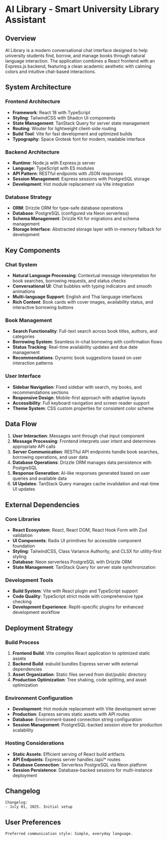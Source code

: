 # AI Library - Smart University Library Assistant

## Overview

AI Library is a modern conversational chat interface designed to help university students find, borrow, and manage books through natural language interaction. The application combines a React frontend with an Express.js backend, featuring a clean academic aesthetic with calming colors and intuitive chat-based interactions.

## System Architecture

### Frontend Architecture
- **Framework**: React 18 with TypeScript
- **Styling**: TailwindCSS with Shadcn UI components
- **State Management**: TanStack Query for server state management
- **Routing**: Wouter for lightweight client-side routing
- **Build Tool**: Vite for fast development and optimized builds
- **Typography**: Space Grotesk font for modern, readable interface

### Backend Architecture
- **Runtime**: Node.js with Express.js server
- **Language**: TypeScript with ES modules
- **API Pattern**: RESTful endpoints with JSON responses
- **Session Management**: Express sessions with PostgreSQL storage
- **Development**: Hot module replacement via Vite integration

### Database Strategy
- **ORM**: Drizzle ORM for type-safe database operations
- **Database**: PostgreSQL (configured via Neon serverless)
- **Schema Management**: Drizzle Kit for migrations and schema management
- **Storage Interface**: Abstracted storage layer with in-memory fallback for development

## Key Components

### Chat System
- **Natural Language Processing**: Contextual message interpretation for book searches, borrowing requests, and status checks
- **Conversational UI**: Chat bubbles with typing indicators and smooth animations
- **Multi-language Support**: English and Thai language interfaces
- **Rich Content**: Book cards with cover images, availability status, and interactive borrowing buttons

### Book Management
- **Search Functionality**: Full-text search across book titles, authors, and categories
- **Borrowing System**: Seamless in-chat borrowing with confirmation flows
- **Status Tracking**: Real-time availability updates and due date management
- **Recommendations**: Dynamic book suggestions based on user interaction patterns

### User Interface
- **Sidebar Navigation**: Fixed sidebar with search, my books, and recommendations sections
- **Responsive Design**: Mobile-first approach with adaptive layouts
- **Accessibility**: Full keyboard navigation and screen reader support
- **Theme System**: CSS custom properties for consistent color scheme

## Data Flow

1. **User Interaction**: Messages sent through chat input component
2. **Message Processing**: Frontend interprets user intent and determines appropriate API calls
3. **Server Communication**: RESTful API endpoints handle book searches, borrowing operations, and user data
4. **Database Operations**: Drizzle ORM manages data persistence with PostgreSQL
5. **Response Generation**: AI-like responses generated based on user queries and available data
6. **UI Updates**: TanStack Query manages cache invalidation and real-time UI updates

## External Dependencies

### Core Libraries
- **React Ecosystem**: React, React DOM, React Hook Form with Zod validation
- **UI Components**: Radix UI primitives for accessible component foundation
- **Styling**: TailwindCSS, Class Variance Authority, and CLSX for utility-first styling
- **Database**: Neon serverless PostgreSQL with Drizzle ORM
- **State Management**: TanStack Query for server state synchronization

### Development Tools
- **Build System**: Vite with React plugin and TypeScript support
- **Code Quality**: TypeScript strict mode with comprehensive type checking
- **Development Experience**: Replit-specific plugins for enhanced development workflow

## Deployment Strategy

### Build Process
1. **Frontend Build**: Vite compiles React application to optimized static assets
2. **Backend Build**: esbuild bundles Express server with external dependencies
3. **Asset Organization**: Static files served from dist/public directory
4. **Production Optimization**: Tree shaking, code splitting, and asset optimization

### Environment Configuration
- **Development**: Hot module replacement with Vite development server
- **Production**: Express serves static assets with API routes
- **Database**: Environment-based connection string configuration
- **Session Management**: PostgreSQL-backed session store for production scalability

### Hosting Considerations
- **Static Assets**: Efficient serving of React build artifacts
- **API Endpoints**: Express server handles /api/* routes
- **Database Connection**: Serverless PostgreSQL via Neon platform
- **Session Persistence**: Database-backed sessions for multi-instance deployment

## Changelog

```
Changelog:
- July 01, 2025. Initial setup
```

## User Preferences

```
Preferred communication style: Simple, everyday language.
```